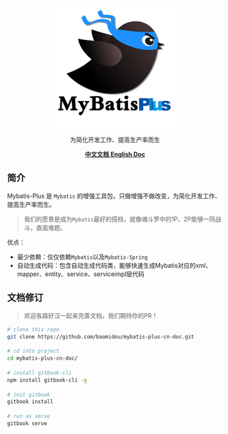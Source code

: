 <p align="center">
  <a href="https://github.com/baomidou/mybatis-plus">
    <img src="https://raw.githubusercontent.com/baomidou/logo/master/mybatis-plus-logo.png">
  </a>
</p>
<p align="center">为简化开发工作、提高生产率而生</p>
<p align="center">
  <a href="https://yangyang0507.gitbooks.io/mybatis-plus-doc/content/zh/">
    <b>中文文档</b>
  </a>
  <a href="https://yangyang0507.gitbooks.io/mybatis-plus-doc/content/en/">
    <b>English Doc</b>
  </a>
</p>

## 简介

Mybatis-Plus 是 `Mybatis` 的增强工具包，只做增强不做改变，为简化开发工作、提高生产率而生。

> 我们的愿景是成为`Mybatis`最好的搭档，就像魂斗罗中的1P、2P能够一同战斗，直面难题。

优点：
+ 最少依赖：仅仅依赖`Mybatis`以及`Mybatis-Spring`
+ 自动生成代码：包含自动生成代码类，能够快速生成Mybatis对应的xml、mapper、entity、service、serviceimpl层代码

## 文档修订

> 欢迎各路好汉一起来完善文档，我们期待你的PR！

``` bash
# clone this repo
git clone https://github.com/baomidou/mybatis-plus-cn-doc.git

# cd into project
cd mybatis-plus-cn-doc/

# install gitbook-cli
npm install gitbook-cli -g

# init gitbook
gitbook install

# run as serve
gitbook serve

```
